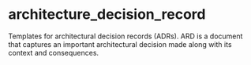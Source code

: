 # architecture_decision_record
Templates for architectural decision records (ADRs). ARD is a document that captures an important architectural decision made along with its context and consequences.
